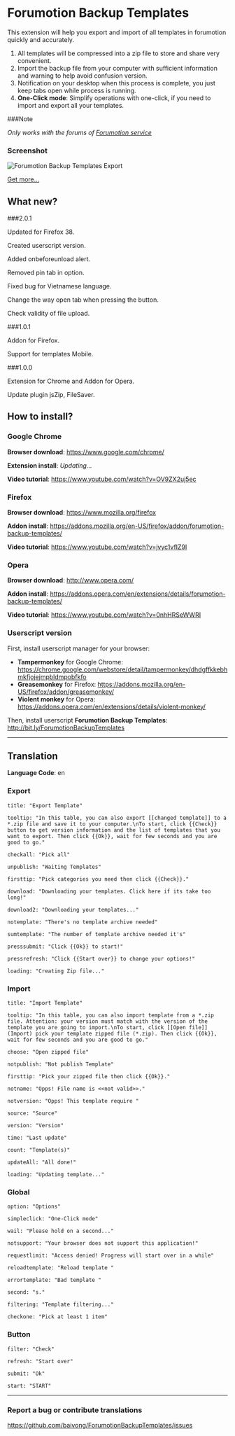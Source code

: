 # Forumotion Backup Templates

This extension will help you export and import of all templates in forumotion quickly and accurately.

1. All templates will be compressed into a zip file to store and share very convenient.
1. Import the backup file from your computer with sufficient information and warning to help avoid confusion version.
1. Notification on your desktop when this process is complete, you just keep tabs open while process is running.
1. **One-Click mode**: Simplify operations with one-click, if you need to import and export all your templates.

###Note

*Only works with the forums of [Forumotion service](http://www.forumotion.com/)*

### Screenshot

![Forumotion Backup Templates Export](http://i.imgur.com/P5aHHKN.jpg)

[Get more...](http://imgur.com/a/Lc2M2)


## What new?

###2.0.1

Updated for Firefox 38.

Created userscript version.

Added onbeforeunload alert.

Removed pin tab in option.

Fixed bug for Vietnamese language.

Change the way open tab when pressing the button.

Check validity of file upload.

###1.0.1

Addon for Firefox.

Support for templates Mobile.

###1.0.0

Extension for Chrome and Addon for Opera.

Update plugin jsZip, FileSaver.


## How to install?

### Google Chrome

**Browser download**: https://www.google.com/chrome/

**Extension install**: *Updating...*

**Video tutorial**: https://www.youtube.com/watch?v=OV9ZX2uj5ec

### Firefox

**Browser download**: https://www.mozilla.org/firefox

**Addon install**: https://addons.mozilla.org/en-US/firefox/addon/forumotion-backup-templates/

**Video tutorial**: https://www.youtube.com/watch?v=jvyc1vfIZ9I

### Opera

**Browser download**: http://www.opera.com/

**Addon install**: https://addons.opera.com/en/extensions/details/forumotion-backup-templates/

**Video tutorial**: https://www.youtube.com/watch?v=0nhHRSeWWRI

### Userscript version

First, install userscript manager for your browser:

* **Tampermonkey** for Google Chrome: https://chrome.google.com/webstore/detail/tampermonkey/dhdgffkkebhmkfjojejmpbldmpobfkfo
* **Greasemonkey** for Firefox: https://addons.mozilla.org/en-US/firefox/addon/greasemonkey/
* **Violent monkey** for Opera: https://addons.opera.com/en/extensions/details/violent-monkey/

Then, install userscript **Forumotion Backup Templates**: http://bit.ly/ForumotionBackupTemplates

----------

## Translation

**Language Code**: en

### Export

    title: "Export Template"

    tooltip: "In this table, you can also export [[changed template]] to a *.zip file and save it to your computer.\nTo start, click {{Check}} button to get version information and the list of templates that you want to export. Then click {{Ok}}, wait for few seconds and you are good to go."

    checkall: "Pick all"

    unpublish: "Waiting Templates"

    firsttip: "Pick categories you need then click {{Check}}."

    download: "Downloading your templates. Click here if its take too long!"

    download2: "Downloading your templates..."

    notemplate: "There's no template archive needed"

    sumtemplate: "The number of template archive needed it's"

    presssubmit: "Click {{Ok}} to start!"

    pressrefresh: "Click {{Start over}} to change your options!"

    loading: "Creating Zip file..."

### Import

    title: "Import Template"

    tooltip: "In this table, you can also import template from a *.zip file. Attention: your version must match with the version of the template you are going to import.\nTo start, click [[Open file]] (Import) pick your template zipped file (*.zip). Then click {{Ok}}, wait for few seconds and you are good to go."

    choose: "Open zipped file"

    notpublish: "Not publish Template"

    firsttip: "Pick your zipped file then click {{Ok}}."

    notname: "Opps! File name is <<not valid>>."

    notversion: "Opps! This template require "

    source: "Source"

    version: "Version"

    time: "Last update"

    count: "Template(s)"

    updateAll: "All done!"

    loading: "Updating template..."

### Global

    option: "Options"

    simpleclick: "One-Click mode"

    wail: "Please hold on a second..."

    notsupport: "Your browser does not support this application!"

    requestlimit: "Access denied! Progress will start over in a while"

    reloadtemplate: "Reload template "

    errortemplate: "Bad template "

    second: "s."

    filtering: "Template filtering..."

    checkone: "Pick at least 1 item"

### Button

    filter: "Check"

    refresh: "Start over"

    submit: "Ok"

    start: "START"

----------

### Report a bug or contribute translations

https://github.com/baivong/ForumotionBackupTemplates/issues
